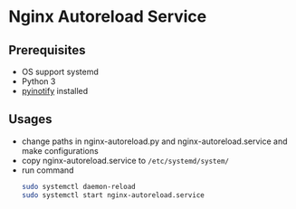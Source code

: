 # Nginx Autoreload Service

## Prerequisites

- OS support systemd
- Python 3
- [pyinotify](https://pypi.org/project/pyinotify/) installed

## Usages

- change paths in nginx-autoreload.py and nginx-autoreload.service and make configurations
- copy nginx-autoreload.service to `/etc/systemd/system/`
- run command
  ```sh
  sudo systemctl daemon-reload
  sudo systemctl start nginx-autoreload.service
  ```